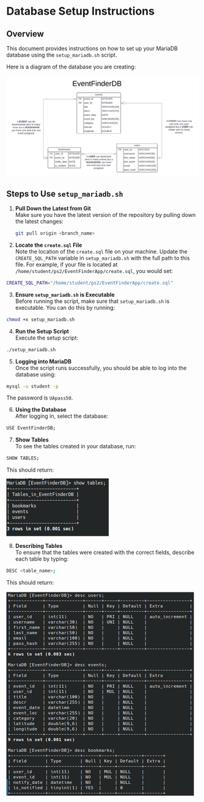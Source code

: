 # Database Setup Instructions

## Overview
This document provides instructions on how to set up your MariaDB database using the `setup_mariadb.sh` script.

Here is a diagram of the database you are creating:

<p align="center">
  <img src="images/ERD.png" alt="ERD" />
</p>

## Steps to Use `setup_mariadb.sh`

1. **Pull Down the Latest from Git**<br>
   Make sure you have the latest version of the repository by pulling down the latest changes:
   ```bash
   git pull origin <branch_name>
   ```
2. **Locate the `create.sql` File**<br> Note the location of the `create.sql` file on your machine. Update the `CREATE_SQL_PATH` variable in `setup_mariadb.sh` with the full path to this file.
For example, if your file is located at `/home/student/ps2/EventFinderApp/create.sql`, you would set:
```bash
CREATE_SQL_PATH="/home/student/ps2/EventFinderApp/create.sql"
```
3. **Ensure `setup_mariadb.sh` is Executable**<br> Before running the script, make sure that `setup_mariadb.sh` is executable. You can do this by running:
```bash
chmod +x setup_mariadb.sh
```
4. **Run the Setup Script**<br> Execute the setup script:
```bash
./setup_mariadb.sh
```
5. **Logging into MariaDB**<br> Once the script runs successfully, you should be able to log into the database using:
```bash
mysql -u student -p
```
The password is `UApass50`.

6. **Using the Database**<br> After logging in, select the database:
```bash
USE EventFinderDB;
```
7. **Show Tables**<br> To see the tables created in your database, run:
```bash
SHOW TABLES;
```
This should return:

![Tables](images/tables.png)

8. **Describing Tables**<br> To ensure that the tables were created with the correct fields, describe each table by typing:
```bash
DESC <table_name>;
```
This should return:

![Description](images/descr.png)
